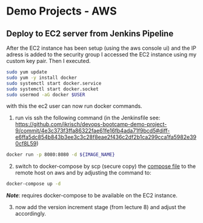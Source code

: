 # Demo Projects - AWS

##  Deploy to EC2 server from Jenkins Pipeline
After the EC2 instance has been setup (using the aws console ui) and the IP adress is added to the security group I accessed the EC2 instance using my custom key pair.
Then I executed.
``` bash
sudo yum update
sudo yum -y install docker
sudo systemctl start docker.service
sudo systemctl start docker.socket
sudo usermod -aG docker $USER
```
with this the ec2 user can now run docker commands.

1. run vis ssh the following command (in the Jenkinsfile see: https://github.com/jkrisch/devops-bootcamp-demo-project-9/commit/4e3c373f3ffa86322fae61fe16fb4ada71f9bcd5#diff-e6ffa5dc854b843b3ee3c3c28f8eae2f436c2df2b1ca299cca1fa5982e390cf8L59)
``` bash
docker run -p 8080:8080 -d ${IMAGE_NAME}
```
2. switch to docker-compose by scp (secure copy) the [compose file](compose.yml) to the remote host on aws and by adjusting the command to:
``` bash
docker-compose up -d
```
***Note***:
requires docker-compose to be available on the EC2 instance.

3. now add the version increment stage (from lecture 8) and adjust the [](Jenkinsfile) accordingly.